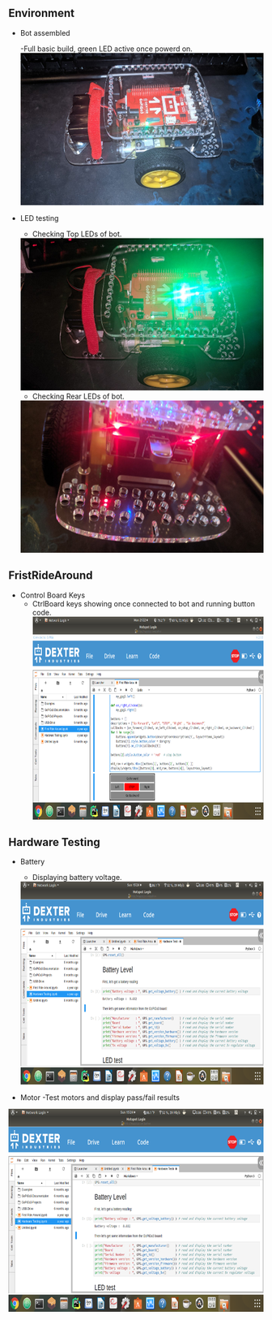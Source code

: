  ## Environment 
 * Bot assembled
 
   -Full basic build, green LED active once powerd on.
   <img src="https://github.com/GWoodz/CSC-4120-6120-INTRODUCTION-TO-ROBOTICS/blob/master/ModuleOne/Photos/PowerLightOn.jpg" width="500" height="300">
   
   
 * LED testing
 
   - Checking Top LEDs of bot. 
   <img src="https://github.com/GWoodz/CSC-4120-6120-INTRODUCTION-TO-ROBOTICS/blob/master/ModuleOne/Photos/TopLED.jpg" width="500" height="300">
   
   - Checking Rear LEDs of bot. 
   <img src="https://github.com/GWoodz/CSC-4120-6120-INTRODUCTION-TO-ROBOTICS/blob/master/ModuleOne/Photos/RearLED.jpg" width="500" height="300">



## FristRideAround

  * Control Board Keys
    - CtrlBoard keys showing once connected to bot and running button code. <img src="https://github.com/GWoodz/CSC-4120-6120-INTRODUCTION-TO-ROBOTICS/blob/master/ModuleOne/Photos/Exercise3ControlKeys.png" width="800" height="400">
    
    
## Hardware Testing

 * Battery
   - Displaying battery voltage.
   <img src="https://github.com/GWoodz/CSC-4120-6120-INTRODUCTION-TO-ROBOTICS/blob/master/ModuleOne/Photos/BatteryLevel.png" width="800" height="400">
   
 * Motor
  -Test motors and display pass/fail results
  <img src="https://github.com/GWoodz/CSC-4120-6120-INTRODUCTION-TO-ROBOTICS/blob/master/ModuleOne/Photos/BatteryLevel.png" width="800" height="400">
